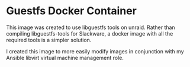 # Guestfs Docker Container

This image was created to use libguestfs tools on unraid. Rather than compiling libguestfs-tools for Slackware, a docker image with all the required tools is a simpler solution.

I created this image to more easily modify images in conjunction with my Ansible libvirt virtual machine management role.
